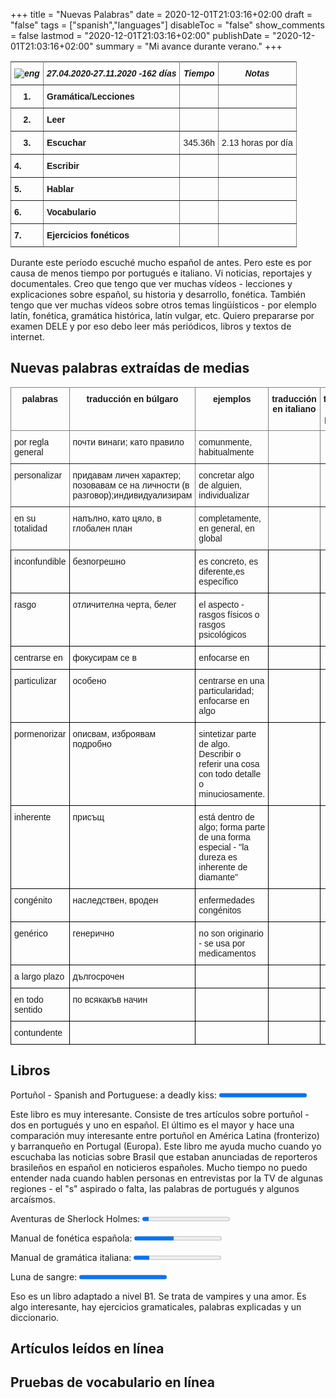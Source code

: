 +++
title = "Nuevas Palabras"
date = 2020-12-01T21:03:16+02:00
draft = "false"
tags = ["spanish","languages"]
disableToc = "false"
show_comments = false
lastmod = "2020-12-01T21:03:16+02:00"
publishDate = "2020-12-01T21:03:16+02:00"
summary = "Mi avance durante verano."
+++






<style type="text/css">
.tg  {border-collapse:collapse;border-spacing:0;}
.tg td{font-family:Arial, sans-serif;font-size:14px;padding:10px 5px;border-style:solid;border-width:1px;overflow:hidden;word-break:normal;}
.tg th{font-family:Arial, sans-serif;font-size:14px;font-weight:normal;padding:10px 5px;border-style:solid;border-width:1px;overflow:hidden;word-break:normal;}
.tg .tg-4erg{font-weight:bold;font-style:italic;border-color:inherit;text-align:center;vertical-align:top}
.tg .tg-rvyq{font-weight:bold;font-style:italic;border-color:inherit;text-align:center;vertical-align:top}
.tg .tg-7btt{font-weight:bold;border-color:inherit;text-align:left;vertical-align:top}
.tg .tg-fymr{font-weight:bold;border-color:inherit;text-align:left;vertical-align:top}
.tg .tg-0pky{border-color:inherit;text-align:left;vertical-align:top}
</style>
<table class="tg">
  <tr>
    <th class="tg-rvyq"><img src="/flags/spain32.png" alt="eng"></th>
    <th class="tg-4erg">27.04.2020-27.11.2020 -162 días</th>
    <th class="tg-4erg">Tiempo</th>
      <th class="tg-4erg">Notas</th>
  </tr>
  <tr>
    <td class="tg-7btt">1.</td>
    <td class="tg-fymr">Gramática/Lecciones</td>
    <td class="tg-0pky"></td>
    <td class="tg-0pky"></td>
  </tr>
  <tr>
    <td class="tg-7btt">2.</td>
    <td class="tg-fymr">Leer</td>
    <td class="tg-0pky"></td>
    <td class="tg-0pky"></td>
  </tr>
  <tr>
    <td class="tg-7btt">3.</td>
    <td class="tg-fymr">Escuchar</td>
    <td class="tg-0pky">345.36h</td>
    <td class="tg-0pky">2.13 horas por día</td>
  </tr>
  <tr>
    <td class="tg-fymr">4.</td>
    <td class="tg-fymr">Escribir</td>
    <td class="tg-0pky"></td>
    <td class="tg-0pky"></td>
  </tr>
  <tr>
    <td class="tg-fymr">5.</td>
    <td class="tg-fymr">Hablar</td>
    <td class="tg-0pky"></td>
    <td class="tg-0pky"></td>
  </tr>
  <tr>
    <td class="tg-fymr">6.</td>
    <td class="tg-fymr">Vocabulario</td>
    <td class="tg-0pky"></td>
    <td class="tg-0pky"></td>
  </tr>
  <tr>
    <td class="tg-fymr">7.</td>
    <td class="tg-fymr">Ejercicios fonéticos</td>
    <td class="tg-0pky"></td>
    <td class="tg-0pky"></td>
  </tr>
</table>

Durante este período escuché mucho español de antes. Pero este es por causa de menos tiempo por portugués e italiano. Vi noticias, reportajes y documentales. Creo que tengo que ver muchas vídeos - lecciones y explicaciones sobre español, su historia y desarrollo, fonética. También tengo que ver muchas vídeos sobre otros temas lingüísticos - por elemplo latín, fonética, gramática histórica, latín vulgar, etc.  Quiero prepararse por examen DELE y por eso debo leer más periódicos, libros y textos de internet.

## Nuevas palabras extraídas de medias


<style type="text/css">
.tg  {border-collapse:collapse;border-spacing:0;}
.tg td{border-color:black;border-style:solid;border-width:1px;font-family:Arial, sans-serif;font-size:14px;
  overflow:hidden;padding:10px 5px;word-break:normal;}
.tg th{border-color:black;border-style:solid;border-width:1px;font-family:Arial, sans-serif;font-size:14px;
  font-weight:normal;overflow:hidden;padding:10px 5px;word-break:normal;}
.tg .tg-7btt{border-color:inherit;font-weight:bold;text-align:center;vertical-align:top}
.tg .tg-0pky{border-color:inherit;text-align:left;vertical-align:top}
.tg .tg-0lax{text-align:left;vertical-align:top}
</style>
<table class="tg">
<thead>
  <tr>
    <th class="tg-7btt">palabras</th>
    <th class="tg-7btt">traducción en búlgaro </th>
    <th class="tg-7btt">ejemplos</th>
    <th class="tg-7btt">traducción en italiano</th>
    <th class="tg-7btt">traducción en portugués</th>
  </tr>
</thead>
<tbody>
  <tr>
    <td class="tg-0pky">por regla general</td>
    <td class="tg-0pky">почти винаги; като правило</td>
    <td class="tg-0pky">comunmente, habitualmente</td>
    <td class="tg-0pky"></td>
    <td class="tg-0pky"></td>
  </tr>
  <tr>
    <td class="tg-0pky">personalizar</td>
    <td class="tg-0pky">придавам личен характер; позовавам се на личности (в разговор);индивидуализирам</td>
    <td class="tg-0pky">concretar algo de alguien, individualizar</td>
    <td class="tg-0pky"></td>
    <td class="tg-0pky"></td>
  </tr>
  <tr>
    <td class="tg-0pky">en su totalidad</td>
    <td class="tg-0pky">напълно, като цяло, в глобален план</td>
    <td class="tg-0pky">completamente, en general, en global</td>
    <td class="tg-0pky"></td>
    <td class="tg-0pky"></td>
  </tr>
  <tr>
    <td class="tg-0lax">inconfundible</td>
    <td class="tg-0lax">безпогрешно</td>
    <td class="tg-0lax">es concreto, es diferente,es específico</td>
    <td class="tg-0lax"></td>
    <td class="tg-0lax"></td>
  </tr>
  <tr>
    <td class="tg-0lax">rasgo</td>
    <td class="tg-0lax">отличителна черта, белег</td>
    <td class="tg-0lax">el aspecto -
    rasgos físicos o rasgos psicológicos</td>
    <td class="tg-0lax"></td>
    <td class="tg-0lax"></td>
  </tr>
  <tr>
    <td class="tg-0lax">centrarse en</td>
    <td class="tg-0lax">фокусирам се в</td>
    <td class="tg-0lax">enfocarse en</td>
    <td class="tg-0lax"></td>
    <td class="tg-0lax"></td>
  </tr>
  <tr>
    <td class="tg-0lax">particulizar</td>
    <td class="tg-0lax">особено</td>
    <td class="tg-0lax">centrarse en una particularidad; enfocarse en algo</td>
    <td class="tg-0lax"></td>
    <td class="tg-0lax"></td>
  </tr>
  <tr>
    <td class="tg-0lax">pormenorizar</td>
    <td class="tg-0lax">описвам, изброявам подробно</td>
    <td class="tg-0lax">sintetizar parte de algo. Describir o referir una cosa con todo detalle o minuciosamente.</td>
    <td class="tg-0lax"></td>
    <td class="tg-0lax"></td>
  </tr>
  <tr>
    <td class="tg-0lax">inherente</td>
    <td class="tg-0lax">присъщ</td>
    <td class="tg-0lax">está dentro de algo; forma parte de una forma especial - "la dureza es inherente de diamante"</td>
    <td class="tg-0lax"></td>
    <td class="tg-0lax"></td>
  </tr>
  <tr>
    <td class="tg-0lax">congénito</td>
    <td class="tg-0lax">наследствен, вроден</td>
    <td class="tg-0lax">enfermedades congénitos</td>
    <td class="tg-0lax"></td>
    <td class="tg-0lax"></td>
  </tr>
  <tr>
    <td class="tg-0lax">genérico</td>
    <td class="tg-0lax">генерично</td>
    <td class="tg-0lax">no son originario - se usa por medicamentos</td>
    <td class="tg-0lax"></td>
    <td class="tg-0lax"></td>
  </tr>
  <tr>
    <td class="tg-0lax">a largo plazo</td>
    <td class="tg-0lax">дългосрочен</td>
    <td class="tg-0lax"></td>
    <td class="tg-0lax"></td>
    <td class="tg-0lax"></td>
  </tr>
  <tr>
    <td class="tg-0lax">en todo sentido</td>
    <td class="tg-0lax">по всякакъв начин</td>
    <td class="tg-0lax"></td>
    <td class="tg-0lax"></td>
    <td class="tg-0lax"></td>
  </tr>
  <tr>
    <td class="tg-0lax">contundente</td>
    <td class="tg-0lax"></td>
    <td class="tg-0lax"></td>
    <td class="tg-0lax"></td>
    <td class="tg-0lax"></td>
  </tr>
</tbody>
</table>

## Libros

<label for="libro">Portuñol - Spanish and Portuguese: a deadly kiss:</label>
<progress id="spanish-progress" value="151" max="151"> 100% </progress>
<br>

Este libro es muy interesante. Consiste de tres artículos sobre portuñol - dos en portugués y uno en español. El último es el mayor y hace una comparación muy interesante entre portuñol en América Latina (fronterizo) y  barranqueño en Portugal (Europa). Este libro me ayuda mucho cuando yo escuchaba las noticias sobre Brasil que estaban anunciadas de reporteros brasileños en español en noticieros españoles. Mucho tiempo no puedo entender nada cuando hablen personas en entrevistas por la TV de algunas regiones - el "s" aspirado o falta, las palabras de portugués y algunos arcaísmos.

<label for="libro">Aventuras de Sherlock Holmes:</label>
<progress id="spanish-progress" value="24" max="332"> 100% </progress>
<br>

<label for="libro">Manual de fonética española:</label>
<progress id="spanish-progress" value="70" max="155"> 100% </progress>
<br>

<label for="libro">Manual de gramática italiana:</label>
<progress id="spanish-progress" value="54" max="291"> 100% </progress>
<br>

<label for="libro">Luna de sangre:</label>
<progress id="spanish-progress" value="114" max="114"> 100% </progress>
<br>

Eso es un libro adaptado a nivel B1. Se trata de vampires y una amor. Es algo interesante, hay ejercicios gramaticales, palabras explicadas y un diccionario.

## Artículos leídos en línea

## Pruebas de vocabulario en línea
